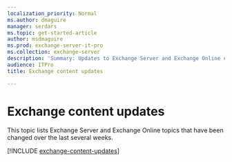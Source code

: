 ```yaml
---
localization_priority: Normal
ms.author: dmaguire
manager: serdars
ms.topic: get-started-article
author: msdmaguire
ms.prod: exchange-server-it-pro
ms.collection: exchange-server
description: 'Summary: Updates to Exchange Server and Exchange Online content.'
audience: ITPro
title: Exchange content updates

---
```


# Exchange content updates

This topic lists Exchange Server and Exchange Online topics that have been changed over the last several weeks.

[!INCLUDE [exchange-content-updates](../hub/includes/exchange-content-updates.md)]
